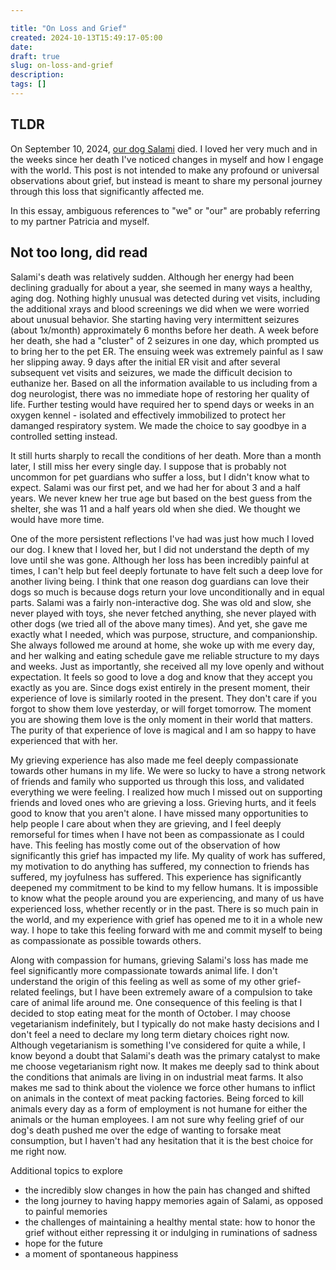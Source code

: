 ```yaml
---

title: "On Loss and Grief"
created: 2024-10-13T15:49:17-05:00
date: 
draft: true
slug: on-loss-and-grief
description: 
tags: []
---
```


## TLDR

On September 10, 2024, [our dog Salami](https://ericyd.com/salami) died. I loved her very much and in the weeks since her death I've noticed changes in myself and how I engage with the world. This post is not intended to make any profound or universal observations about grief, but instead is meant to share my personal journey through this loss that significantly affected me.

In this essay, ambiguous references to "we" or "our" are probably referring to my partner Patricia and myself.

## Not too long, did read

Salami's death was relatively sudden. Although her energy had been declining gradually for about a year, she seemed in many ways a healthy, aging dog. Nothing highly unusual was detected during vet visits, including the additional xrays and blood screenings we did when we were worried about unusual behavior. She starting having very intermittent seizures (about 1x/month) approximately 6 months before her death. A week before her death, she had a "cluster" of 2 seizures in one day, which prompted us to bring her to the pet ER. The ensuing week was extremely painful as I saw her slipping away. 9 days after the initial ER visit and after several subsequent vet visits and seizures, we made the difficult decision to euthanize her. Based on all the information available to us including from a dog neurologist, there was no immediate hope of restoring her quality of life. Further testing would have required her to spend days or weeks in an oxygen kennel - isolated and effectively immobilized to protect her damanged respiratory system. We made the choice to say goodbye in a controlled setting instead.

It still hurts sharply to recall the conditions of her death. More than a month later, I still miss her every single day. I suppose that is probably not uncommon for pet guardians who suffer a loss, but I didn't know what to expect. Salami was our first pet, and we had her for about 3 and a half years. We never knew her true age but based on the best guess from the shelter, she was 11 and a half years old when she died. We thought we would have more time.

One of the more persistent reflections I've had was just how much I loved our dog. I knew that I loved her, but I did not understand the depth of my love until she was gone. Although her loss has been incredibly painful at times, I can't help but feel deeply fortunate to have felt such a deep love for another living being. I think that one reason dog guardians can love their dogs so much is because dogs return your love unconditionally and in equal parts. Salami was a fairly non-interactive dog. She was old and slow, she never played with toys, she never fetched anything, she never played with other dogs (we tried all of the above many times). And yet, she gave me exactly what I needed, which was purpose, structure, and companionship. She always followed me around at home, she woke up with me every day, and her walking and eating schedule gave me reliable structure to my days and weeks. Just as importantly, she received all my love openly and without expectation. It feels so good to love a dog and know that they accept you exactly as you are. Since dogs exist entirely in the present moment, their experience of love is similarly rooted in the present. They don't care if you forgot to show them love yesterday, or will forget tomorrow. The moment you are showing them love is the only moment in their world that matters. The purity of that experience of love is magical and I am so happy to have experienced that with her.

My grieving experience has also made me feel deeply compassionate towards other humans in my life. We were so lucky to have a strong network of friends and family who supported us through this loss, and validated everything we were feeling. I realized how much I missed out on supporting friends and loved ones who are grieving a loss. Grieving hurts, and it feels good to know that you aren't alone. I have missed many opportunities to help people I care about when they are grieving, and I feel deeply remorseful for times when I have not been as compassionate as I could have. This feeling has mostly come out of the observation of how significantly this grief has impacted my life. My quality of work has suffered, my motivation to do anything has suffered, my connection to friends has suffered, my joyfulness has suffered. This experience has significantly deepened my commitment to be kind to my fellow humans. It is impossible to know what the people around you are experiencing, and many of us have experienced loss, whether recently or in the past. There is so much pain in the world, and my experience with grief has opened me to it in a whole new way. I hope to take this feeling forward with me and commit myself to being as compassionate as possible towards others.

Along with compassion for humans, grieving Salami's loss has made me feel significantly more compassionate towards animal life. I don't understand the origin of this feeling as well as some of my other grief-related feelings, but I have been extremely aware of a compulsion to take care of animal life around me. One consequence of this feeling is that I decided to stop eating meat for the month of October. I may choose vegetarianism indefinitely, but I typically do not make hasty decisions and I don't feel a need to declare my long term dietary choices right now. Although vegetarianism is something I've considered for quite a while, I know beyond a doubt that Salami's death was the primary catalyst to make me choose vegetarianism right now. It makes me deeply sad to think about the conditions that animals are living in on industrial meat farms. It also makes me sad to think about the violence we force other humans to inflict on animals in the context of meat packing factories. Being forced to kill animals every day as a form of employment is not humane for either the animals or the human employees. I am not sure why feeling grief of our dog's death pushed me over the edge of wanting to forsake meat consumption, but I haven't had any hesitation that it is the best choice for me right now.

Additional topics to explore
- the incredibly slow changes in how the pain has changed and shifted
- the long journey to having happy memories again of Salami, as opposed to painful memories
- the challenges of maintaining a healthy mental state: how to honor the grief without either repressing it or indulging in ruminations of sadness
- hope for the future
- a moment of spontaneous happiness
